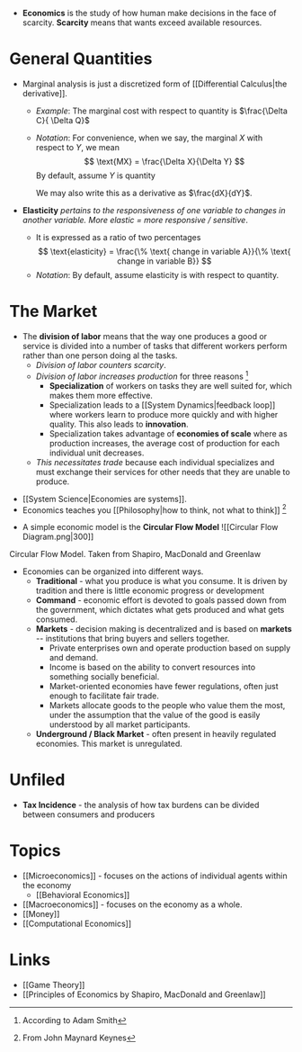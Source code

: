 * **Economics** is the study of how human make decisions in the face of scarcity. **Scarcity** means that wants exceed available resources.

# General Quantities 
* Marginal analysis is just a discretized form of [[Differential Calculus|the derivative]]. 
	* *Example*: The marginal cost with respect to quantity is $\frac{\Delta C}{ \Delta Q}$
	* *Notation*: For convenience, when we say, the marginal $X$ with respect to $Y$, we mean
	  $$
	  \text{MX} = \frac{\Delta X}{\Delta Y}
	  $$
	  By default, assume $Y$ is quantity 
	  
	  We may also write this as a derivative as $\frac{dX}{dY}$. 
	  
* **Elasticity** *pertains to the responsiveness of one variable to changes in another variable. More elastic = more responsive / sensitive*.  
	* It is expressed as a ratio of two percentages 
	  $$
	  \text{elasticity} = \frac{\% \text{ change in variable A}}{\% \text{ change in variable B}}
	  $$
  * *Notation*: By default, assume elasticity is with respect to quantity. 

# The Market 
* The **division of labor** means that the way one produces a good or service is divided into a number of tasks that different workers perform rather than one person doing al the tasks.
	* *Division of labor counters scarcity*. 
	* *Division of labor increases production* for three reasons [^1]
		* **Specialization** of workers on tasks they are well suited for, which makes them more effective.
		* Specialization leads to a [[System Dynamics|feedback loop]] where workers learn to produce more quickly and with higher quality. This also leads to **innovation**.
		* Specialization takes advantage of **economies of scale** where as production increases, the average cost of production for each individual unit decreases. 
	* *This necessitates trade* because each individual specializes and must exchange their services for other needs that they are unable to produce. 

[^1]: According to Adam Smith 

* [[System Science|Economies are systems]]. 
* Economics teaches you [[Philosophy|how to think, not what to think]] [^2]

[^2]: From John Maynard Keynes

* A simple economic model is the **Circular Flow Model**
![[Circular Flow Diagram.png|300]]
<figcaption> Circular Flow Model. Taken from Shapiro, MacDonald and Greenlaw</figcaption>

* Economies can be organized into different ways.
	* **Traditional** - what you produce is what you consume. It is driven by tradition and there is little economic progress or development
	* **Command** - economic effort is devoted to goals passed down from the government, which dictates what gets produced and what gets consumed. 
	* **Markets** - decision making is decentralized and is based on **markets** -- institutions that bring buyers and sellers together. 
		* Private enterprises own and operate production based on supply and demand. 
		* Income is based on the ability to convert resources into something socially beneficial. 
		* Market-oriented economies have fewer regulations, often just enough to facilitate fair trade. 
		* Markets allocate goods to the people who value them the most, under the assumption that the value of the good is easily understood by all market participants. 
	* **Underground / Black Market** - often present in heavily regulated economies. This market is unregulated. 

# Unfiled 
* **Tax Incidence** - the analysis of how tax burdens can be divided between consumers and producers
# Topics 
* [[Microeconomics]] - focuses on the actions of individual agents within the economy
	* [[Behavioral Economics]]
* [[Macroeconomics]] - focuses on the economy as a whole. 
* [[Money]]
* [[Computational Economics]]

# Links 
* [[Game Theory]] 
* [[Principles of Economics by Shapiro, MacDonald and Greenlaw]]